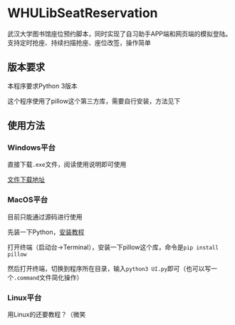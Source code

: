 # WHULibSeatReservation
武汉大学图书馆座位预约脚本，同时实现了自习助手APP端和网页端的模拟登陆。支持定时抢座、持续扫描抢座、座位改签，操作简单

## 版本要求
本程序要求Python 3版本

这个程序使用了pillow这个第三方库，需要自行安装，方法见下

## 使用方法
### Windows平台
直接下载```.exe```文件，阅读使用说明即可使用

[文件下载地址](https://www.chemhy.design/wp-content/uploads/WHULibRes.rar)


### MacOS平台
目前只能通过源码进行使用

先装一下Python，[安装教程](https://pythonguidecn.readthedocs.io/zh/latest/starting/install3/osx.html)

打开终端（启动台->Terminal），安装一下pillow这个库，命令是```pip install pillow```

然后打开终端，切换到程序所在目录，输入```python3 UI.py```即可（也可以写一个```.command```文件简化操作）

### Linux平台
用Linux的还要教程？（微笑
